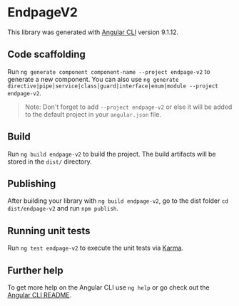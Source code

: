 # EndpageV2

This library was generated with [Angular CLI](https://github.com/angular/angular-cli) version 9.1.12.

## Code scaffolding

Run `ng generate component component-name --project endpage-v2` to generate a new component. You can also use `ng generate directive|pipe|service|class|guard|interface|enum|module --project endpage-v2`.
> Note: Don't forget to add `--project endpage-v2` or else it will be added to the default project in your `angular.json` file. 

## Build

Run `ng build endpage-v2` to build the project. The build artifacts will be stored in the `dist/` directory.

## Publishing

After building your library with `ng build endpage-v2`, go to the dist folder `cd dist/endpage-v2` and run `npm publish`.

## Running unit tests

Run `ng test endpage-v2` to execute the unit tests via [Karma](https://karma-runner.github.io).

## Further help

To get more help on the Angular CLI use `ng help` or go check out the [Angular CLI README](https://github.com/angular/angular-cli/blob/master/README.md).

